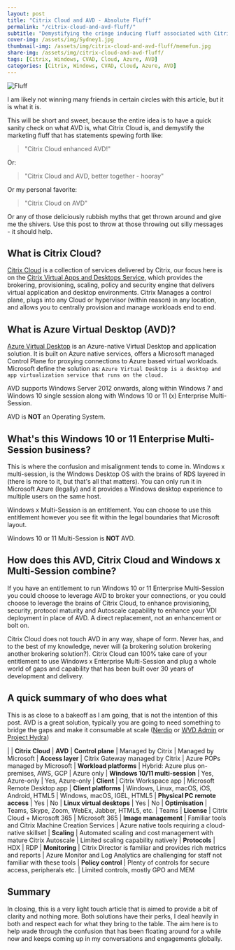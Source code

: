 ```yaml
---
layout: post
title: "Citrix Cloud and AVD - Absolute Fluff"
permalink: "/citrix-cloud-and-avd-fluff/"
subtitle: "Demystifying the cringe inducing fluff associated with Citrix Cloud and Microsoft AVD"
cover-img: /assets/img/Sydney1.jpg
thumbnail-img: /assets/img/citrix-cloud-and-avd-fluff/memefun.jpg
share-img: /assets/img/citrix-cloud-and-avd-fluff/
tags: [Citrix, Windows, CVAD, Cloud, Azure, AVD]
categories: [Citrix, Windows, CVAD, Cloud, Azure, AVD]
---
```


![Fluff]({{site.baseurl}}/assets/img/citrix-cloud-and-avd-fluff/memefun.jpg)

I am likely not winning many friends in certain circles with this article, but it is what it is.

This will be short and sweet, because the entire idea is to have a quick sanity check on what AVD is, what Citrix Cloud is, and demystify the marketing fluff that has statements spewing forth like:

> "Citrix Cloud enhanced AVD!"

Or:

> "Citrix Cloud and AVD, better together - hooray"

Or my personal favorite:

> "Citrix Cloud on AVD"

Or any of those deliciously rubbish myths that get thrown around and give me the shivers. Use this post to throw at those throwing out silly messages - it should help.

## What is Citrix Cloud?

[Citrix Cloud](https://docs.citrix.com/en-us/citrix-cloud/) is a collection of services delivered by Citrix, our focus here is on the [Citrix Virtual Apps and Desktops Service](https://docs.citrix.com/en-us/citrix-virtual-apps-desktops-service/overview.html), which provides the brokering, provisioning, scaling, policy and security engine that delivers virtual application and desktop environments. Citrix Manages a control plane, plugs into any Cloud or hypervisor (within reason) in any location, and allows you to centrally provision and manage workloads end to end.

## What is Azure Virtual Desktop (AVD)?

[Azure Virtual Desktop](https://docs.microsoft.com/en-us/azure/virtual-desktop/overview) is an Azure-native Virtual Desktop and application solution. It is built on Azure native services, offers a Microsoft managed Control Plane for proxying connections to Azure based virtual workloads. Microsoft define the solution as: `Azure Virtual Desktop is a desktop and app virtualization service that runs on the cloud.`

AVD supports Windows Server 2012 onwards, along within Windows 7 and Windows 10 single session along with Windows 10 or 11 (x) Enterprise Multi-Session.

AVD is **NOT** an Operating System.

## What's this Windows 10 or 11 Enterprise Multi-Session business?

This is where the confusion and misalignment tends to come in. Windows x multi-session, is the Windows Desktop OS with the brains of RDS layered in (there is more to it, but that's all that matters). You can only run it in Microsoft Azure (legally) and it provides a Windows desktop experience to multiple users on the same host.

Windows x Multi-Session is an entitlement. You can choose to use this entitlement however you see fit within the legal boundaries that Microsoft layout.

Windows 10 or 11 Multi-Session is **NOT** AVD.

## How does this AVD, Citrix Cloud and Windows x Multi-Session combine?

If you have an entitlement to run Windows 10 or 11 Enterprise Multi-Session you could choose to leverage AVD to broker your connections, or you could choose to leverage the brains of Citrix Cloud, to enhance provisioning, security, protocol maturity and Autoscale capability to enhance your VDI deployment in place of AVD. A direct replacement, not an enhancement or bolt on.

Citrix Cloud does not touch AVD in any way, shape of form. Never has, and to the best of my knowledge, never will (a brokering solution brokering another brokering solution?). Citrix Cloud can 100% take care of your entitlement to use Windows x Enterprise Multi-Session and plug a whole world of gaps and capability that has been built over 30 years of development and delivery.

## A quick summary of who does what

This is as close to a bakeoff as I am going, that is not the intention of this post. AVD is a great solution, typically you are going to need something to bridge the gaps and make it consumable at scale ([Nerdio](https://getnerdio.com/) or [WVD Admin](https://blog.itprocloud.de/Windows-Virtual-Desktop-Admin/) or [Project Hydra](https://github.com/MarcelMeurer/WVD-Hydra))

| | **Citrix Cloud** | **AVD**
| **Control plane** | Managed by Citrix | Managed by Microsoft
| **Access layer** | Citrix Gateway managed by Citrix | Azure POPs managed by Microsoft
| **Workload platforms** | Hybrid: Azure plus on-premises, AWS, GCP | Azure only
| **Windows 10/11 multi-session** | Yes, Azure-only | Yes, Azure-only
| **Client** | Citrix Workspace app | Microsoft Remote Desktop app
| **Client platforms** | Windows, Linux, macOS, iOS, Android, HTML5 | Windows, macOS, IGEL, HTML5
| **Physical PC remote access** | Yes | No
| **Linux virtual desktops** | Yes | No
| **Optimisation** | Teams, Skype, Zoom, WebEx, Jabber, HTML5, etc. | Teams
| **License** | Citrix Cloud + Microsoft 365 | Microsoft 365
| **Image management** | Familiar tools and Citrix Machine Creation Services | Azure native tools requiring a cloud-native skillset
| **Scaling** | Automated scaling and cost management with mature Citrix Autoscale | Limited scaling capability natively
| **Protocols** | HDX | RDP
| **Monitoring** | Citrix Director is familiar and provides rich metrics and reports | Azure Monitor and Log Analytics are challenging for staff not familiar with these tools
| **Policy control** | Plenty of controls for secure access, peripherals etc. | Limited controls, mostly GPO and MEM

## Summary

In closing, this is a very light touch article that is aimed to provide a bit of clarity and nothing more. Both solutions have their perks, I deal heavily in both and respect each for what they bring to the table. The aim here is to help wade through the confusion that has been floating around for a while now and keeps coming up in my conversations and engagements globally.